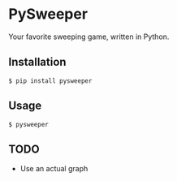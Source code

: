 # PySweeper

Your favorite sweeping game, written in Python.

## Installation

```shell
$ pip install pysweeper
```

## Usage
```shell
$ pysweeper
```

## TODO

* Use an actual graph
